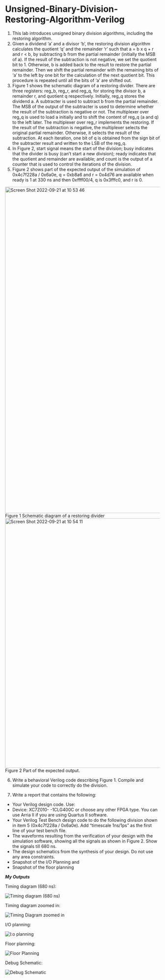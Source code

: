 # Unsigned-Binary-Division-Restoring-Algorithm-Verilog

1. This lab introduces unsigned binary division algorithms, including the restoring algorithm.
2. Given a dividend ‘a’ and a divisor ‘b’, the restoring division algorithm calculates the quotient ‘q’ and the remainder ‘r’ such that a = b x q + r and r < b, by subtracting b from the partial remainder (initially the MSB of a). If the result of the subtraction is not negative, we set the quotient bit to 1. Otherwise, b is added back to the result to restore the partial remainder. Then we shift the partial remainder with the remaining bits of ‘a’ to the left by one bit for the calculation of the next quotient bit. This procedure is repeated until all the bits of ‘a’ are shifted out.
3. Figure 1 shows the schematic diagram of a restoring divider. There are three registers: reg_b, reg_r, and reg_q, for storing the divisor b, a remainder r, and quotient q respectively. Initially, reg_q stores the dividend a. A subtracter is used to subtract b from the partial remainder. The MSB of the output of the subtracter is used to determine whether the result of the subtraction is negative or not. The multiplexer over reg_q is used to load a initially and to shift the content of reg_q (a and q) to the left later. The multiplexer over reg_r implements the restoring. If the result of the subtraction is negative, the multiplexer selects the original partial remainder. Otherwise, it selects the result of the subtraction. At each iteration, one bit of q is obtained from the sign bit of the subtracter result and written to the LSB of the reg_q.
4. In Figure 2, start signal means the start of the division; busy indicates that the divider is busy (can’t start a new division); ready indicates that the quotient and remainder are available; and count is the output of a counter that is used to control the iterations of the division.
5. Figure 2 shows part of the expected output of the simulation of 0x4c7f228a / 0x6a0e, q = 0xb8a6 and r = 0x4d76 are available when ready is 1 at 330 ns and then 0xffff00/4, q is 0x3fffc0, and r is 0.

<img width="1059" alt="Screen Shot 2022-09-21 at 10 53 46" src="https://user-images.githubusercontent.com/81172033/191538003-8e50ef9f-89be-4219-b13a-5c2c9ce415bc.png">
Figure 1 Schematic diagram of a restoring divider

<img width="810" alt="Screen Shot 2022-09-21 at 10 54 11" src="https://user-images.githubusercontent.com/81172033/191541338-890c06ce-b482-426a-8a29-45c2f2c1a24b.png">
Figure 2 Part of the expected output.

6. Write a behavioral Verilog code describing Figure 1. Compile and simulate your code to correctly do the division.

7. Write a report that contains the following: 
  - Your Verilog design code. Use:
  - Device: XC7Z010- -1CLG400C or choose any other FPGA type. You can use Arria II if you are using Quartus II software.
  - Your Verilog Test Bench design code to do the following division shown in item 5 (0x4c7f228a / 0x6a0e). Add “timescale 1ns/1ps” as the first line of your test bench file.
  - The waveforms resulting from the verification of your design with the simulation software, showing all the signals as shown in Figure 2. Show the signals till 680 ns.
  - The design schematics from the synthesis of your design. Do not use any area constraints. 
  - Snapshot of the I/O Planning and
  - Snapshot of the floor planning
  
  

***My Outputs***

Timing diagram (680 ns):

![Timing diagram (680 ns)](https://user-images.githubusercontent.com/81172033/191548817-5075c918-3ea8-4cc4-bd0e-7b56a342a2a8.png)

Timing diagram zoomed in:

![Timing Diagram zoomed in](https://user-images.githubusercontent.com/81172033/191548888-60e08953-7fad-4b1a-8572-44d776817d83.png)

I/O planning:

![I:o planning](https://user-images.githubusercontent.com/81172033/191548948-305df72a-f015-4319-95a8-5da0302dd6ec.png)

Floor planning:

![Floor Planning](https://user-images.githubusercontent.com/81172033/191549060-23691313-a6cf-45d3-adfb-5b2e780ff50f.png)

Debug Schematic:

![Debug Schematic](https://user-images.githubusercontent.com/81172033/191549595-c17f5a58-29d8-45c1-9a69-6fd9b49dc6e6.png)









